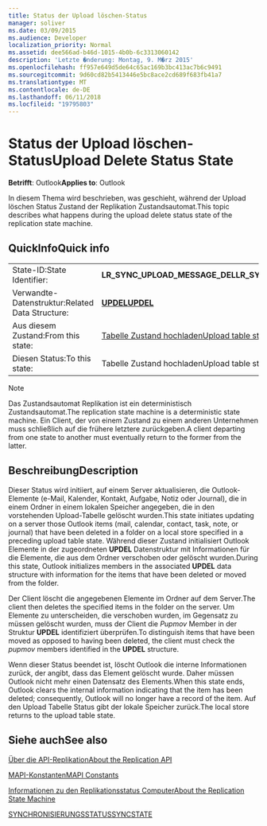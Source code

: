 ```yaml
---
title: Status der Upload löschen-Status
manager: soliver
ms.date: 03/09/2015
ms.audience: Developer
localization_priority: Normal
ms.assetid: dee566ad-b46d-1015-4b0b-6c3313060142
description: 'Letzte �nderung: Montag, 9. M�rz 2015'
ms.openlocfilehash: ff957e649d5de64c65ac169b3bc413ac7b6c9491
ms.sourcegitcommit: 9d60cd82b5413446e5bc8ace2cd689f683fb41a7
ms.translationtype: MT
ms.contentlocale: de-DE
ms.lasthandoff: 06/11/2018
ms.locfileid: "19795803"
---
```

# <a name="upload-delete-status-state"></a><span data-ttu-id="7b1ff-103">Status der Upload löschen-Status</span><span class="sxs-lookup"><span data-stu-id="7b1ff-103">Upload Delete Status State</span></span>

  
  
<span data-ttu-id="7b1ff-104">**Betrifft**: Outlook</span><span class="sxs-lookup"><span data-stu-id="7b1ff-104">**Applies to**: Outlook</span></span> 
  
 <span data-ttu-id="7b1ff-105">In diesem Thema wird beschrieben, was geschieht, während der Upload löschen Status Zustand der Replikation Zustandsautomat.</span><span class="sxs-lookup"><span data-stu-id="7b1ff-105">This topic describes what happens during the upload delete status state of the replication state machine.</span></span> 
  
## <a name="quick-info"></a><span data-ttu-id="7b1ff-106">QuickInfo</span><span class="sxs-lookup"><span data-stu-id="7b1ff-106">Quick info</span></span>

|||
|:-----|:-----|
|<span data-ttu-id="7b1ff-107">State-ID:</span><span class="sxs-lookup"><span data-stu-id="7b1ff-107">State Identifier:</span></span>  <br/> |<span data-ttu-id="7b1ff-108">**LR_SYNC_UPLOAD_MESSAGE_DEL**</span><span class="sxs-lookup"><span data-stu-id="7b1ff-108">**LR_SYNC_UPLOAD_MESSAGE_DEL**</span></span> <br/> |
|<span data-ttu-id="7b1ff-109">Verwandte-Datenstruktur:</span><span class="sxs-lookup"><span data-stu-id="7b1ff-109">Related Data Structure:</span></span>  <br/> |<span data-ttu-id="7b1ff-110">**[UPDEL](updel.md)**</span><span class="sxs-lookup"><span data-stu-id="7b1ff-110">**[UPDEL](updel.md)**</span></span> <br/> |
|<span data-ttu-id="7b1ff-111">Aus diesem Zustand:</span><span class="sxs-lookup"><span data-stu-id="7b1ff-111">From this state:</span></span>  <br/> |[<span data-ttu-id="7b1ff-112">Tabelle Zustand hochladen</span><span class="sxs-lookup"><span data-stu-id="7b1ff-112">Upload table state</span></span>](upload-table-state.md) <br/> |
|<span data-ttu-id="7b1ff-113">Diesen Status:</span><span class="sxs-lookup"><span data-stu-id="7b1ff-113">To this state:</span></span>  <br/> |<span data-ttu-id="7b1ff-114">Tabelle Zustand hochladen</span><span class="sxs-lookup"><span data-stu-id="7b1ff-114">Upload table state</span></span>  <br/> |
   
> [!NOTE]
> <span data-ttu-id="7b1ff-115">Das Zustandsautomat Replikation ist ein deterministisch Zustandsautomat.</span><span class="sxs-lookup"><span data-stu-id="7b1ff-115">The replication state machine is a deterministic state machine.</span></span> <span data-ttu-id="7b1ff-116">Ein Client, der von einem Zustand zu einem anderen Unternehmen muss schließlich auf die frühere letztere zurückgeben.</span><span class="sxs-lookup"><span data-stu-id="7b1ff-116">A client departing from one state to another must eventually return to the former from the latter.</span></span> 
  
## <a name="description"></a><span data-ttu-id="7b1ff-117">Beschreibung</span><span class="sxs-lookup"><span data-stu-id="7b1ff-117">Description</span></span>

<span data-ttu-id="7b1ff-118">Dieser Status wird initiiert, auf einem Server aktualisieren, die Outlook-Elemente (e-Mail, Kalender, Kontakt, Aufgabe, Notiz oder Journal), die in einem Ordner in einem lokalen Speicher angegeben, die in den vorstehenden Upload-Tabelle gelöscht wurden.</span><span class="sxs-lookup"><span data-stu-id="7b1ff-118">This state initiates updating on a server those Outlook items (mail, calendar, contact, task, note, or journal) that have been deleted in a folder on a local store specified in a preceding upload table state.</span></span> <span data-ttu-id="7b1ff-119">Während dieser Zustand initialisiert Outlook Elemente in der zugeordneten **UPDEL** Datenstruktur mit Informationen für die Elemente, die aus dem Ordner verschoben oder gelöscht wurden.</span><span class="sxs-lookup"><span data-stu-id="7b1ff-119">During this state, Outlook initializes members in the associated **UPDEL** data structure with information for the items that have been deleted or moved from the folder.</span></span> 
  
<span data-ttu-id="7b1ff-120">Der Client löscht die angegebenen Elemente im Ordner auf dem Server.</span><span class="sxs-lookup"><span data-stu-id="7b1ff-120">The client then deletes the specified items in the folder on the server.</span></span> <span data-ttu-id="7b1ff-121">Um Elemente zu unterscheiden, die verschoben wurden, im Gegensatz zu müssen gelöscht wurden, muss der Client die *Pupmov* Member in der Struktur **UPDEL** identifiziert überprüfen.</span><span class="sxs-lookup"><span data-stu-id="7b1ff-121">To distinguish items that have been moved as opposed to having been deleted, the client must check the  *pupmov*  members identified in the **UPDEL** structure.</span></span> 
  
<span data-ttu-id="7b1ff-122">Wenn dieser Status beendet ist, löscht Outlook die interne Informationen zurück, der angibt, dass das Element gelöscht wurde. Daher müssen Outlook nicht mehr einen Datensatz des Elements.</span><span class="sxs-lookup"><span data-stu-id="7b1ff-122">When this state ends, Outlook clears the internal information indicating that the item has been deleted; consequently, Outlook will no longer have a record of the item.</span></span> <span data-ttu-id="7b1ff-123">Auf den Upload Tabelle Status gibt der lokale Speicher zurück.</span><span class="sxs-lookup"><span data-stu-id="7b1ff-123">The local store returns to the upload table state.</span></span>
  
## <a name="see-also"></a><span data-ttu-id="7b1ff-124">Siehe auch</span><span class="sxs-lookup"><span data-stu-id="7b1ff-124">See also</span></span>



[<span data-ttu-id="7b1ff-125">Über die API-Replikation</span><span class="sxs-lookup"><span data-stu-id="7b1ff-125">About the Replication API</span></span>](about-the-replication-api.md)
  
[<span data-ttu-id="7b1ff-126">MAPI-Konstanten</span><span class="sxs-lookup"><span data-stu-id="7b1ff-126">MAPI Constants</span></span>](mapi-constants.md)
  
[<span data-ttu-id="7b1ff-127">Informationen zu den Replikationsstatus Computer</span><span class="sxs-lookup"><span data-stu-id="7b1ff-127">About the Replication State Machine</span></span>](about-the-replication-state-machine.md)
  
[<span data-ttu-id="7b1ff-128">SYNCHRONISIERUNGSSTATUS</span><span class="sxs-lookup"><span data-stu-id="7b1ff-128">SYNCSTATE</span></span>](syncstate.md)

